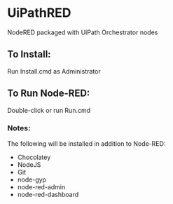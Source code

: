 # UiPathRED
NodeRED packaged with UiPath Orchestrator nodes

## To Install:
Run Install.cmd as Administrator

## To Run Node-RED:
Double-click or run Run.cmd

### Notes:
The following will be installed in addition to Node-RED:
* Chocolatey
* NodeJS
* Git
* node-gyp
* node-red-admin
* node-red-dashboard
